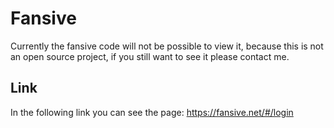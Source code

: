 # Fansive

Currently the fansive code will not be possible to view it, because this is not an open source project, if you still want to see it please contact me.

## Link

In the following link you can see the page: 
https://fansive.net/#/login


